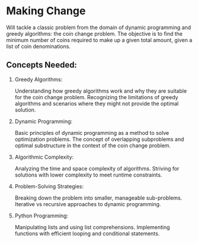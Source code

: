 # Making Change

Will tackle a classic problem from the domain of dynamic programming and greedy algorithms: the coin change problem. The objective is to find the minimum number of coins required to make up a given total amount, given a list of coin denominations.

## Concepts Needed:

1. Greedy Algorithms:

    Understanding how greedy algorithms work and why they are suitable for the coin change problem.
Recognizing the limitations of greedy algorithms and scenarios where they might not provide the optimal solution.

2. Dynamic Programming:

    Basic principles of dynamic programming as a method to solve optimization problems.
The concept of overlapping subproblems and optimal substructure in the context of the coin change problem.

3. Algorithmic Complexity:

    Analyzing the time and space complexity of algorithms.
Striving for solutions with lower complexity to meet runtime constraints.

4. Problem-Solving Strategies:

    Breaking down the problem into smaller, manageable sub-problems.
Iterative vs recursive approaches to dynamic programming.

5. Python Programming:

    Manipulating lists and using list comprehensions.
Implementing functions with efficient looping and conditional statements.
